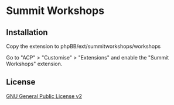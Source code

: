 # Summit Workshops

## Installation

Copy the extension to phpBB/ext/summitworkshops/workshops

Go to "ACP" > "Customise" > "Extensions" and enable the "Summit Workshops" extension.

## License

[GNU General Public License v2](license.txt)
